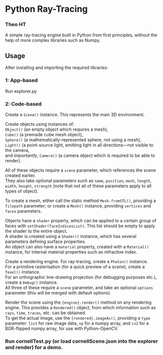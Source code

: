 # Python Ray-Tracing
### Theo HT

A simple ray-tracing engine built in Python from first principles, without the help of more complex libraries such as Numpy.

## Usage
After installing and importing the required libraries:

### 1: App-based
Run explorer.py

### 2: Code-based
Create a `Scene()` instance. This represents the main 3D environment.

Create objects using instances of:\
`Object()` (an empty object which requires a mesh),\
`Cube()` (a premade cube mesh object),\
`Sphere()` (a mathematically-represented sphere, not using a mesh),\
`Light()` (a point-source light, emitting light in all directions—not visible to the camera,\
and *importantly*, `Camera()` (a camera object which is required to be able to render).

All of these objects require a `scene` parameter, which references the scene created earlier.\
They also take optional parameters such as `name`, `position`, `mesh`, `length`, `width`, `height`, `strength` (note that not all of these parameters apply to all types of object).

To create a mesh, either call the static method `Mesh.fromSTL()`, providing a `filepath` parameter; or create a `Mesh()` instance, providing `vertices` and `faces` parameters.

Objects have a `shader` property, which can be applied to a certain group of faces with `setShader(faceIndicesList)`. This list should be empty to apply the shader to the entire object.\
A shader is created using a `Shader()` instance, which has several parameters defining surface properties.\
An object can also have a `material` property, created with a `Material()` instance, for internal material properties such as refractive index.

Create a rendering engine. For ray-tracing, create a `Photon()` instance.\
For a primitive rasterisation (for a quick preview of a scene), create a `Texel()` instance.\
For an orthographic line-drawing projection (for debugging purposes etc.), create a `Debug()` instance.\
All three of these require a `scene` parameter, and take an optional `options` parameter (this will be merged with default options).

Render the scene using the `{engine}.render()` method on any rendering engine. This provides a `Rendered()` object, from which information such as `rays`, `time`, `traces`, etc. can be obtained.\
To get the actual image, use the `{rendered}.imageAs()`, providing a `type` parameter: `list` for raw image data, `np` for a numpy array, and `cv2` for a BGR-flipped numpy array, for use with Python-OpenCV.

### Run cornellTest.py (or load cornellScene.json into the explorer and render) for a demo.
